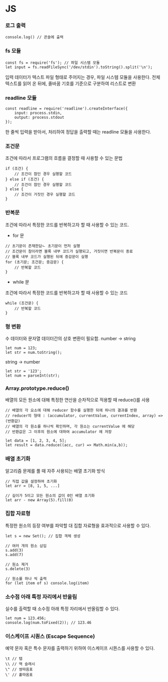 # JS

### 로그 출력

```
console.log() // 콘솔에 출력
```

### fs 모듈

```
const fs = require('fs'); // 파일 시스템 모듈
let input = fs.readFileSync('/dev/stdin').toString().split('\n');
```

입력 데이터가 텍스트 파일 형태로 주어지는 경우, 파일 시스템 모듈을 사용한다.
전체 텍스트를 읽어 온 뒤에, 줄바꿈 기호를 기준으로 구분하여 리스트로 변환

### readline 모듈

```
const readline = require('readline').createInterface({
    input: process.stdin,
    output: process.stdout
});
```

한 줄씩 입력을 받아서, 처리하여 정답을 출력할 때는 readline 모듈을 사용한다.

### 조건문

조건에 따라서 프로그램의 흐름을 결정할 때 사용할 수 있는 문법

```
if (조건) {
    // 조건이 참인 경우 실행할 코드
} else if (조건) {
    // 조건이 참인 경우 실행할 코드
} else {
    // 조건이 거짓인 경우 실행할 코드
}
```

### 반복문

조건에 따라서 특정한 코드를 반복하고자 할 때 사용할 수 있는 코드.

- for 문

```
// 초기문이 존재한담ㄴ 초기문이 먼저 실행
// 조건문이 참이라면 블록 내부 코드가 실행되고, 거짓이면 반복문이 종료
// 블록 내부 코드가 실행된 뒤에 증감문이 실행
for (초기문; 조건문; 증감문) {
    // 반복할 코드
}
```

- while 문

조건에 따라서 특정한 코드를 반복하고자 할 때 사용할 수 있는 코드

```
while (조건문) {
    // 반복할 코드
}
```

### 형 변환

수 데이터와 문자열 데이터간의 상호 변환이 필요함.
number -> string

```
let num = 123;
let str = num.toString();
```

string -> number

```
let str = '123';
let num = parseInt(str);
```

### Array.prototype.reduce()

배열의 모든 원소에 대해 특정한 연산을 순차적으로 적용할 때 reduce()를 사용

```
// 배열의 각 요소에 대해 reducer 함수를 실행한 뒤에 하나의 결과를 반환
// reducer의 형태 : (accumulator, currentValue, currentIndex, array) => (반환값)
// 배열의 각 원소를 하나씩 확인하며, 각 원소는 currentValue 에 해당
// 반환값은 그 이후의 원소에 대하여 accumulator 에 저장

let data = [1, 2, 3, 4, 5];
let result = data.reduce((acc, cur) => Math.min(a,b));
```

### 배열 초기화

알고리즘 문제를 풀 때 자주 사용되는 배열 초기화 방식

```
// 직접 값을 설정하여 초기화
let arr = [8, 1, 5, ...]

// 길이가 5이고 모든 원소의 값이 0인 배열 초기화
let arr - new Array(5).fill(0)
```

### 집합 자료형

특정한 원소의 등장 여부를 파악할 대 집합 자료형을 효과적으로 사용할 수 있다.

```
let s = new Set(); // 집합 객체 생성

// 여러 개의 원소 삽입
s.add(3)
s.add(7)

// 원소 제거
s.delete(3)

// 원소를 하나 씩 출력
for (let item of s) console.log(item)
```

### 소수점 아래 특정 자리에서 반올림

실수를 출력할 때 소수점 아래 특정 자리에서 반올림할 수 있다.

```
let num = 123.456;
console.log(num.toFixed(2)); // 123.46
```

### 이스케이프 시퀀스 (Escape Sequence)

예약 문자 혹은 특수 문자를 출력하기 위하여 이스케이프 시퀀스를 사용할 수 있다.

```
\t // 탭
\\ // 역 슬래시
\" // 쌍따옴표
\' // 홑따옴표
```
